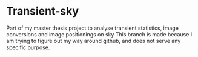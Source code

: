 # Transient-sky
Part of my master thesis project to analyse transient statistics, image conversions and image positionings on sky
This branch is made because I am trying to figure out my way around github, and does not serve any specific purpose.
